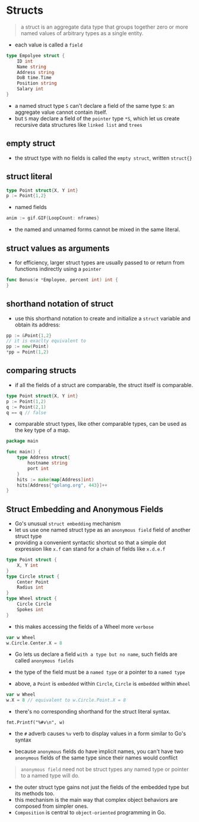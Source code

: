 # Structs

> a struct is an aggregate data type that groups together zero or more named values of arbitrary types as a single entity.

- each value is called a `field`

```go
type Empolyee struct {
    ID int
    Name string
    Address string
    DoB time.Time
    Position string
    Salary int
}
```

- a named struct type `S` can't declare a field of the same type `S`: an aggregate value cannot contain itself.
- but `S` may declare a field of the `pointer` type `*S`, which let us create recursive data structures like `linked list` and `trees`

## empty struct

- the struct type with no fields is called the `empty struct`, written `struct{}`

## struct literal

```go
type Point struct{X, Y int}
p := Point{1,2}
```

- named fields

```go
anim := gif.GIF{LoopCount: nframes}
```

- the named and unnamed forms cannot be mixed in the same literal.

## struct values as arguments

- for efficiency, larger struct types are usually passed to or return from functions indirectly using a `pointer`

```go
func Bonus(e *Employee, percent int) int {
}
```

## shorthand notation of struct

- use this shorthand notation to create and initialize a `struct` variable and obtain its address:

```go
pp := &Point{1,2}
// it is exaclty equivalent to
pp := new(Point)
*pp = Point(1,2)
```

## comparing structs

- if all the fields of a struct are comparable, the struct itself is comparable.
```go
type Point struct{X, Y int}
p := Point(1,2)
q := Point(2,1)
q == q // false
```

- comparable struct types, like other comparable types, can be used as the key type of  a map.

```go
package main

func main() {
	type Address struct{
		hostname string
		port int
	}
	hits := make(map[Address]int)
	hits[Address{"golang.org", 443}]++
}
```

## Struct Embedding and Anonymous Fields

- Go's unusual `struct embedding` mechanism 
- let us use one named struct type as an `anonymous field` field of another struct type
- providing a convenient syntactic shortcut so that a simple dot expression like `x.f` can stand for a chain of fields like `x.d.e.f`

```go
type Point struct {
    X, Y int
}
type Circle struct {
    Center Point
    Radius int
}
type Wheel struct {
    Circle Circle
    Spokes int
}
```

- this makes accessing the fields of a Wheel more `verbose`

```go
var w Wheel
w.Circle.Center.X = 8
```

- Go lets us declare a field `with a type but no name`, such fields are called `anonymous fields`
- the type of the field must be a `named type` or a pointer to a `named type`

- above, a `Point` is `embedded` within `Circle`, `Circle` is `embedded` within `Wheel`

```go
var w Wheel
w.X = 8 // equivalent to w.Circle.Point.X = 8
```
- there's no corresponding shorthand for the struct literal syntax.

`fmt.Printf("%#v\n", w)`
- the `#` adverb causes `%v` verb to display values in a form similar to Go's syntax

- because `anonymous` fields do have implicit names, you can't have two `anonymous` fields of the same type since their names would conflict

> `anonymous field` need not be struct types
> any named type or pointer to a named type will do.

- the outer struct type gains not just the fields of the embedded type but its methods too.
- this mechanism is the main way that complex object behaviors are composed from simpler ones.
- `Composition` is central to `object-oriented` programming in Go.
